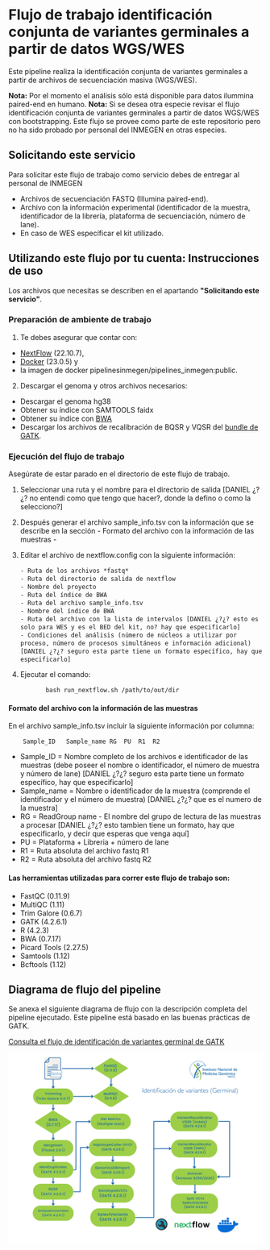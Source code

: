 # Flujo de trabajo identificación conjunta de variantes germinales a partir de datos WGS/WES 

Este pipeline realiza la identificación conjunta de variantes germinales a partir de archivos de secuenciación masiva (WGS/WES).

**Nota:** Por el momento el análisis sólo está disponible para datos ilummina paired-end en humano.
**Nota:** Si se desea otra especie revisar el flujo identificación conjunta de variantes germinales a partir de datos WGS/WES con bootstrapping. Este flujo se provee como parte de este repositorio pero no ha sido probado por personal del INMEGEN en otras especies.


## Solicitando este servicio

Para solicitar este flujo de trabajo como servicio debes de entregar al personal de INMEGEN 

- Archivos de secuenciación FASTQ (Illumina paired-end).
- Archivo con la información experimental (identificador de la muestra, identificador de la librería, plataforma de secuenciación,  número de lane).
- En caso de WES específicar el kit utilizado.


## Utilizando este flujo por tu cuenta: Instrucciones de uso 

Los archivos que necesitas se describen en el apartando **"Solicitando este servicio"**.

### Preparación de ambiente de trabajo

1. Te debes asegurar que contar con:
 - [NextFlow](https://www.nextflow.io/docs/latest/index.html) (22.10.7),
 - [Docker](https://docs.docker.com/) (23.0.5) y
 - la imagen de docker pipelinesinmegen/pipelines_inmegen:public. 
2. Descargar el genoma y otros archivos necesarios:
 - Descargar el genoma hg38
 - Obtener su índice con SAMTOOLS faidx
 - Obtener su índice con [BWA](https://bio-bwa.sourceforge.net/bwa.shtml)
 - Descargar los archivos de recalibración de BQSR y VQSR del [bundle de GATK](https://console.cloud.google.com/storage/browser/genomics-public-data/resources/broad/hg38/v0;tab=objects?prefix=&forceOnObjectsSortingFiltering=false).

### Ejecución del flujo de trabajo

Asegúrate de estar parado en el directorio de este flujo de trabajo.

 1. Seleccionar una ruta y el nombre para el directorio de salida [DANIEL ¿?¿? no entendi como que tengo que hacer?, donde la defino o como la selecciono?]
 2. Después generar el archivo sample_info.tsv con la información que se describe en la sección - Formato del archivo con la información de las muestras -
 3. Editar el archivo de nextflow.config con la siguiente información:

        - Ruta de los archivos *fastq*
        - Ruta del directorio de salida de nextflow
        - Nombre del proyecto 
        - Ruta del índice de BWA
        - Ruta del archivo sample_info.tsv
        - Nombre del índice de BWA
        - Ruta del archivo con la lista de intervalos [DANIEL ¿?¿? esto es solo para WES y es el BED del kit, no? hay que especificarlo]
        - Condiciones del análisis (número de núcleos a utilizar por proceso, número de procesos simultáneos e información adicional)[DANIEL ¿?¿? seguro esta parte tiene un formato específico, hay que especificarlo]

  4. Ejecutar el comando: 

                bash run_nextflow.sh /path/to/out/dir

#### Formato del archivo con la información de las muestras

En el archivo sample_info.tsv incluir la siguiente información por columna:
 
		Sample_ID	Sample_name	RG	PU	R1	R2

 - Sample_ID   = Nombre completo de los archivos e identificador de las muestras (debe poseer el nombre o identificador, el número de muestra y número de lane) [DANIEL ¿?¿? seguro esta parte tiene un formato específico, hay que especificarlo]
 - Sample_name = Nombre o identificador de la muestra (comprende el identificador y el número de muestra) [DANIEL ¿?¿? que es el numero de la muestra]
 - RG          = ReadGroup name - El nombre del grupo de lectura de las muestras a procesar [DANIEL ¿?¿? esto tambien tiene un formato, hay que especificarlo, y decir que esperas que venga aquí]
 - PU          = Plataforma + Libreria + número de lane
 - R1          = Ruta absoluta del archivo fastq R1
 - R2          = Ruta absoluta del archivo fastq R2

#### Las herramientas utilizadas para correr este flujo de trabajo son:

 - FastQC (0.11.9)
 - MultiQC (1.11)
 - Trim Galore (0.6.7)
 - GATK (4.2.6.1)
 - R (4.2.3)
 - BWA (0.7.17)
 - Picard Tools (2.27.5)
 - Samtools (1.12)
 - Bcftools (1.12)

## Diagrama de flujo del pipeline 

 Se anexa el siguiente diagrama de flujo con la descripción completa del pipeline ejecutado. Este pipeline está basado en las buenas prácticas de GATK.

[Consulta el flujo de identificación de variantes germinal de GATK](https://gatk.broadinstitute.org/hc/en-us/articles/360035535932-Germline-short-variant-discovery-SNPs-Indels-)

![Flujo identificación de variantes germinal](../flowcharts/flujo_VCG.PNG)
